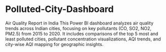 # Polluted-City-Dashboard
Air Quality Report in India This Power BI dashboard analyzes air quality trends across Indian cities, focusing on key pollutants (CO, SO2, NO2, PM2.5) from 2015 to 2020. It includes comparisons of the top 5 most and least polluted cities, pollutant concentration visualizations, AQI trends, and city-wise AQI mapping for geographic insights.

